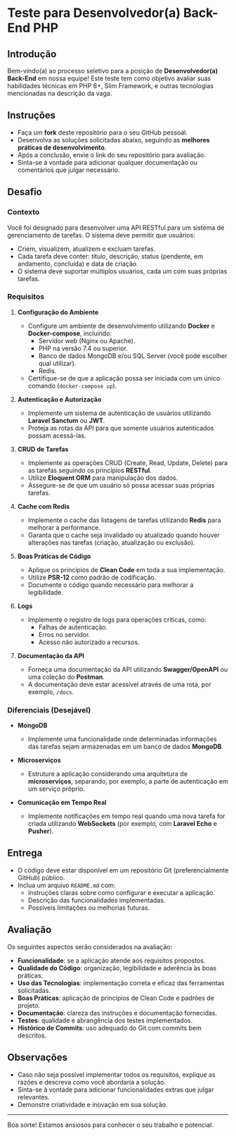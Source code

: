 # Teste para Desenvolvedor(a) Back-End PHP

## Introdução

Bem-vindo(a) ao processo seletivo para a posição de **Desenvolvedor(a) Back-End** em nossa equipe! Este teste tem como objetivo avaliar suas habilidades técnicas em PHP 8+, Slim Framework, e outras tecnologias mencionadas na descrição da vaga.

## Instruções

- Faça um **fork** deste repositório para o seu GitHub pessoal.
- Desenvolva as soluções solicitadas abaixo, seguindo as **melhores práticas de desenvolvimento**.
- Após a conclusão, envie o link do seu repositório para avaliação.
- Sinta-se à vontade para adicionar qualquer documentação ou comentários que julgar necessário.

## Desafio

### Contexto

Você foi designado para desenvolver uma API RESTful para um sistema de gerenciamento de tarefas. O sistema deve permitir que usuários:

- Criem, visualizem, atualizem e excluam tarefas.
- Cada tarefa deve conter: título, descrição, status (pendente, em andamento, concluída) e data de criação.
- O sistema deve suportar múltiplos usuários, cada um com suas próprias tarefas.

### Requisitos

1. **Configuração do Ambiente**

   - Configure um ambiente de desenvolvimento utilizando **Docker** e **Docker-compose**, incluindo:
     - Servidor web (Nginx ou Apache).
     - PHP na versão 7.4 ou superior.
     - Banco de dados MongoDB e/ou SQL Server (você pode escolher qual utilizar).
     - Redis.
   - Certifique-se de que a aplicação possa ser iniciada com um único comando (`docker-compose up`).

2. **Autenticação e Autorização**

   - Implemente um sistema de autenticação de usuários utilizando **Laravel Sanctum** ou **JWT**.
   - Proteja as rotas da API para que somente usuários autenticados possam acessá-las.

3. **CRUD de Tarefas**

   - Implemente as operações CRUD (Create, Read, Update, Delete) para as tarefas seguindo os princípios **RESTful**.
   - Utilize **Eloquent ORM** para manipulação dos dados.
   - Assegure-se de que um usuário só possa acessar suas próprias tarefas.

4. **Cache com Redis**

   - Implemente o cache das listagens de tarefas utilizando **Redis** para melhorar a performance.
   - Garanta que o cache seja invalidado ou atualizado quando houver alterações nas tarefas (criação, atualização ou exclusão).

5. **Boas Práticas de Código**

   - Aplique os princípios de **Clean Code** em toda a sua implementação.
   - Utilize **PSR-12** como padrão de codificação.
   - Documente o código quando necessário para melhorar a legibilidade.

6. **Logs**

   - Implemente o registro de logs para operações críticas, como:
     - Falhas de autenticação.
     - Erros no servidor.
     - Acesso não autorizado a recursos.

7. **Documentação da API**

   - Forneça uma documentação da API utilizando **Swagger/OpenAPI** ou uma coleção do **Postman**.
   - A documentação deve estar acessível através de uma rota, por exemplo, `/docs`.

### Diferenciais (Desejável)

- **MongoDB**

  - Implemente uma funcionalidade onde determinadas informações das tarefas sejam armazenadas em um banco de dados **MongoDB**.

- **Microserviços**

  - Estruture a aplicação considerando uma arquitetura de **microserviços**, separando, por exemplo, a parte de autenticação em um serviço próprio.

- **Comunicação em Tempo Real**

  - Implemente notificações em tempo real quando uma nova tarefa for criada utilizando **WebSockets** (por exemplo, com **Laravel Echo** e **Pusher**).

## Entrega

- O código deve estar disponível em um repositório Git (preferencialmente GitHub) público.
- Inclua um arquivo `README.md` com:
  - Instruções claras sobre como configurar e executar a aplicação.
  - Descrição das funcionalidades implementadas.
  - Possíveis limitações ou melhorias futuras.

## Avaliação

Os seguintes aspectos serão considerados na avaliação:

- **Funcionalidade**: se a aplicação atende aos requisitos propostos.
- **Qualidade do Código**: organização, legibilidade e aderência às boas práticas.
- **Uso das Tecnologias**: implementação correta e eficaz das ferramentas solicitadas.
- **Boas Práticas**: aplicação de princípios de Clean Code e padrões de projeto.
- **Documentação**: clareza das instruções e documentação fornecidas.
- **Testes**: qualidade e abrangência dos testes implementados.
- **Histórico de Commits**: uso adequado do Git com commits bem descritos.

## Observações

- Caso não seja possível implementar todos os requisitos, explique as razões e descreva como você abordaria a solução.
- Sinta-se à vontade para adicionar funcionalidades extras que julgar relevantes.
- Demonstre criatividade e inovação em sua solução.

---

Boa sorte! Estamos ansiosos para conhecer o seu trabalho e potencial.
